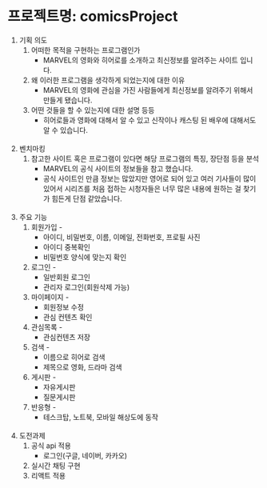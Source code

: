 # 프로젝트명: comicsProject
1. 기획 의도 
    1. 어떠한 목적을 구현하는 프로그램인가
        - MARVEL의 영화와 히어로를 소개하고 최신정보를 알려주는 사이트 입니다.
    2. 왜 이러한 프로그램을 생각하게 되었는지에 대한 이유
        - MARVEL의 영화에 관심을 가진 사람들에게 최신정보를 알려주기 위해서 만들게 됐습니다. 
    3. 어떤 것들을 할 수 있는지에 대한 설명 등등 
        - 히어로들과 영화에 대해서 알 수 있고 신작이나 캐스팅 된 배우에 대해서도 알 수 있습니다.
        <br>
2. 벤치마킹 
    1. 참고한 사이트 혹은 프로그램이 있다면 해당 프로그램의 특징, 장단점 등을 분석 
        - MARVEL의 공식 사이트의 정보들을 참고 했습니다. 
        - 공식 사이트인 만큼 정보는 많았지만 영어로 되어 있고 여러 기사들이 많이 있어서 시리즈를 처음 접하는 시청자들은 너무 많은 내용에 원하는 걸 찾기가 힘든게 단점 같았습니다.  
        <br>
3. 주요 기능 
    1. 회원가입 - 
        - 아이디, 비밀번호, 이름, 이메일, 전화번호, 프로필 사진
        - 아이디 중복확인
        - 비밀번호 양식에 맞는지 확인
    2. 로그인 - 
        - 일반회원 로그인
        - 관리자 로그인(회원삭제 가능)
    3. 마이페이지 - 
        - 회원정보 수정
        - 관심 컨텐츠 확인
    4. 관심목록 - 
        - 관심컨텐츠 저장
    5. 검색 - 
        - 이름으로 히어로 검색
        - 제목으로 영화, 드라마 검색
    6. 게시판 - 
        - 자유게시판
        - 질문게시판
    7. 반응형 - 
        - 테스크탑, 노트북, 모바일 해상도에 동작
        <br>
4. 도전과제
    1. 공식 api 적용
        - 로그인(구글, 네이버, 카카오)
    2. 실시간 채팅 구현
    3. 리액트 적용
